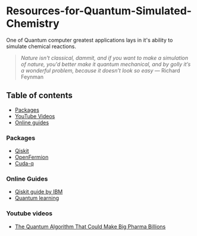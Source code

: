 # Resources-for-Quantum-Simulated-Chemistry
One of Quantum computer greatest applications lays in it's ability to simulate chemical reactions.

> *Nature isn't classical, dammit, and if you want to make a simulation of nature, you'd better make it quantum mechanical, and by golly it’s a 
wonderful problem, because it doesn’t look so easy* — Richard Feynman

## Table of contents
- [Packages](#packages)
- [YouTube Videos](#youtube-videos)
- [Online guides](#online-Guides)


### Packages
- [Qiskit](https://github.com/Qiskit/qiskit)
- [OpenFermion](https://github.com/quantumlib/OpenFermion)
- [Cuda-q](https://github.com/NVIDIA/cuda-q-academic)

### Online Guides
 - [Qiskit guide by IBM](https://www.ibm.com/quantum/qiskit)
 - [Quantum learning](https://learning.quantum.ibm.com/)


### Youtube videos
- [The Quantum Algorithm That Could Make Big Pharma Billions](https://www.youtube.com/watch?v=Fvwyd0536Gc&t=317s)
